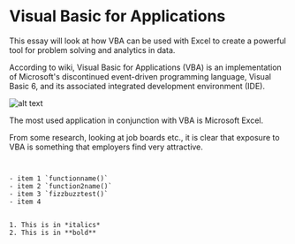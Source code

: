 Visual Basic for Applications
=============================

This essay will look at how VBA can be used with Excel to create a powerful tool for problem solving and analytics in data.

According to wiki, Visual Basic for Applications (VBA) is an implementation of Microsoft's discontinued event-driven programming language, Visual Basic 6, and its associated integrated development environment (IDE).

![alt text](http://excelvbalover.com/wp-content/themes/excelvbalover/images/vba-logo.png "VBA Logo")

The most used application in conjunction with VBA is Microsoft Excel.

From some research, looking at job boards etc., it is clear that exposure to VBA is something that employers find very attractive.

<pre><code>

- item 1 `functionname()`
- item 2 `function2name()`
- item 3 `fizzbuzztest()`
- item 4


1. This is in *italics*
2. This is in **bold**
